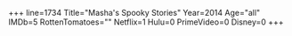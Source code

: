 +++
line=1734
Title="Masha's Spooky Stories"
Year=2014
Age="all"
IMDb=5
RottenTomatoes=""
Netflix=1
Hulu=0
PrimeVideo=0
Disney=0
+++

